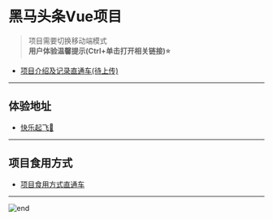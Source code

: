 
# **黑马头条Vue项目**
>项目需要切换移动端模式  
>**用户体验温馨提示(Ctrl+单击打开相关链接)⭐**  
* [项目介绍及记录直通车(待上传)](https://techpang.top/)  

------
## **体验地址**
* [快乐起飞🚀](https://techpang.top/heima_toutiao/)

------
## **项目食用方式**
* [项目食用方式直通车](https://github.com/techpang666/vue_camp)

------
![end](https://gitee.com/techpang/img_emoji_libs/raw/master/img_bed/markdown_images/end.jpg '富婆加我吧不想努力了')